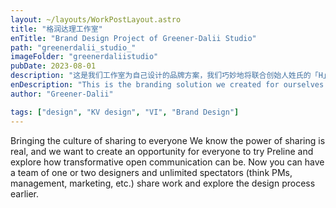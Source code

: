 ```yaml
---
layout: ~/layouts/WorkPostLayout.astro
title: "格润达理工作室"
enTitle: "Brand Design Project of Greener-Dalii Studio"
path: "greenerdalii_studio_"
imageFolder: "greenerdaliistudio"
pubDate: 2023-08-01
description: "这是我们工作室为自己设计的品牌方案，我们巧妙地将联合创始人姓氏的「H」字母融合于Greener-Dalii造型中，同时塑造出一个专业、高端、简洁的品牌形象。"
enDescription: "This is the branding solution we created for ourselves at the studio, where we cleverly incorporated the 「H」 of the co-founder's surname into the Greener-Dalii look, while creating a professional, high-end and clean brand image."
author: "Greener-Dalii"

tags: ["design", "KV design", "VI", "Brand Design"]
---
```


Bringing the culture of sharing to everyone
We know the power of sharing is real, and we want to create an opportunity for everyone to try Preline and explore how transformative open communication can be. Now you can have a team of one or two designers and unlimited spectators (think PMs, management, marketing, etc.) share work and explore the design process earlier.